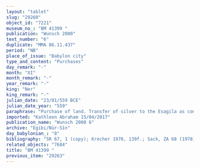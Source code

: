 ```yaml
---
layout: "tablet"
slug: "29260"
object_id: "7221"
museum_no_: "BM 41399 "
publication: "Wunsch 2000"
text_number: "6"
duplicate: "MMA 86.11.437"
period: "NB"
place_of_issue: "Babylon city"
type_and_content: "Purchases"
day_remark: "-"
month: "XI"
month_remark: "-"
year_remark: "-"
king: "Ner"
king_remark: "-"
julian_date: "23/01/559 BCE"
julian_date_year: "559"
paraphrase: "Purchase of land. Transfer of silver to the Esagila as compensatory payment.<br /> The tablet records the purchase of agricultural land; the text has been divided into paragraphs, marked on the tablet by a line drawn at the end of each one (and indicated below in the paraphrase by LINE).<br /> <strong>A</strong> purchases 24 Kor (324000 m<sup>2</sup>) of agricultural land (<em>zēru</em>) from the four brothers <strong>B<sub>1</sub></strong>, <strong>B<sub>2</sub></strong>, <strong>B<sub>3</sub></strong> and <strong>B<sub>4</sub></strong>. The land is located in the open country (<em>eqel ṣēri</em>), and it consists partly of cultivated date garden (<em>kir&ucirc; gi&scaron;immarē zaqpi</em>) and partly of cultivated as well as newly cleared land (<em>mēre&scaron;u u tapt&ucirc;</em>) above and below the New Canal in from of the Enlil Gate, in the district (<em>pīhatu</em>) of Babylon. LINE<br /> Its upper side in the West borders on (the property of) <strong>C<sub>1</sub></strong>, <strong>C<sub>2</sub></strong>, <strong>C<sub>3</sub></strong> and <strong>C<sub>4</sub></strong> and its lowers side in the East on (the property of) <strong>D</strong>. Its upper front in the North borders on the royal domain (<em>eqel pīhat &scaron;arri</em>) and its lower front on the dam of the&nbsp;<em>han&scaron;u</em>s (<em>makall&ucirc; &scaron;a han&scaron;ānē</em>). LINE<br /> 2 kor (27000 m<sup>2</sup>) of this land is planted with big date palms whose value (<em>&scaron;uqultu</em>) corresponds to 9 minas of silver, i.e. 1 shekel of silver for each 6 2/3 gar (50 m<sup>2</sup>); 1;4.1.4 Kor (25050 m<sup>2</sup>) is planted with young date palms (<em>tālāni</em>) whose value (<em>&scaron;uqultu</em>) corresponds to 2 minas and 47 shekels of silver, i.e. 1 shekel of silver for each 20 GAR (150 m<sup>2</sup>). The remaining 20;0.4.2 Kor (271950 m<sup>2</sup>) is cultivated as well as newly cleared land (<em>mēre&scaron;u u tapt&ucirc;</em>) whose value (<em>&scaron;uqultu</em>) corresponds to 10 minas and 4 1/3 shekels of silver, i.e. 1 shekel of silver for each 60 GAR (450 m<sup>2</sup>). <strong>A</strong> declares the equivalent for this land together with the sellers <strong>B<sub>1</sub></strong>, <strong>B<sub>2</sub></strong>, <strong>B<sub>3</sub></strong> and <strong>B<sub>4</sub></strong> (A <em>itti</em> B <em>mahīra nab&ucirc;</em>) to be 21 minas and 51 1/3 shekels of silver for its total price, plus 28 2/3 shekels of silver as additional price (<em>k&icirc; atar</em>). LINE<br /> In total, the four brothers have received 22 minas and 20 shekels of silver in pieces (<em>&scaron;ibirtu</em>), corresponding to the total price for this field. The parties agree that in future times there will be no claims or suits against each other, not even between members of their families &ndash; otherwise, any future claimant (<em>pāqirānu</em>) will have to repay twelvefold the silver he received. <strong>B<sub>1</sub></strong>, <strong>B<sub>2</sub></strong>, <strong>B<sub>3</sub></strong> and <strong>B<sub>4</sub>, </strong>then, hand over this silver to the Esagila as compensatory payment (<em>&scaron;ullundu</em>): they were in fact in debt for oxen that were part of Marduk&rsquo;s property (<em>makkūru</em>). Names of 8 witnesses (the <em>&scaron;ākin-ṭēmi </em>of Babylon and 7 judges) and of 4 scribes. The tablet shows multiple fingernail and seal impressions.<br /> &nbsp;<br /> <strong>A</strong> = Nab&ucirc;-ahhē-iddin; <strong>B<sub>1</sub></strong>= Marduk-&scaron;ākin-&scaron;umi/Marduk-ēṭir//Ēṭiru; <strong>B<sub>2 </sub></strong>= Iqī&scaron;a-Marduk/Marduk-ēṭir//Ēṭiru; <strong>B<sub>3</sub></strong> = Nab&ucirc;-bān-ahi/Marduk-ēṭir//Ēṭiru; <strong>B<sub>4</sub></strong> = Nab&ucirc;-ēṭir-nap&scaron;āti/Marduk-ēṭir//Ēṭiru; <strong>C<sub>1</sub></strong> = Silīm-Bēl/Arad-Nergal//Ibni-ilu; <strong>C<sub>2</sub></strong> = Marduk-&scaron;umu-uṣur/Iddinnunu/Bēl-ēṭiru; <strong>C<sub>3</sub></strong> = Nab&ucirc;-aplu-iddin/Marduk-&scaron;arrani//Itinnu; <strong>C<sub>4</sub></strong> = Kalbāya/Zākiru//Bēl-ēṭiru; <strong>D</strong> = Nab&ucirc;-ēre&scaron;/&Scaron;ulāya//S&icirc;n-nādin-&scaron;umi"
imported: "Kathleen Abraham 15/04/2017"
publication_name: "Wunsch 2000 6"
archive: "Egibi/Nūr-Sîn"
day_babylonian_: "8"
bibliography: "5R 67, 1 (copy); Krecher 1970, 139f.; Sack, ZA 68 (1978), 146-149; Sack, AOAT 236 (1994), 218-222; van Driel,  JEOL 29 (1985-1986, Leiden 1987), 63 f.; Maul, AoF 17 (1990), 107-112."
related_objects: "7684"
title: "BM 41399 "
previous_item: "29263"
---
```

